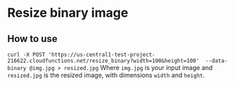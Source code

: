 # Resize binary image 

## How to use
`curl -X POST 'https://us-central1-test-project-216622.cloudfunctions.net/resize_binary?width=100&height=100'  --data-binary @img.jpg > resized.jpg`
Where `img.jpg` is your input image and `resized.jpg` is the resized image, with dimensions `width` and `height`.
